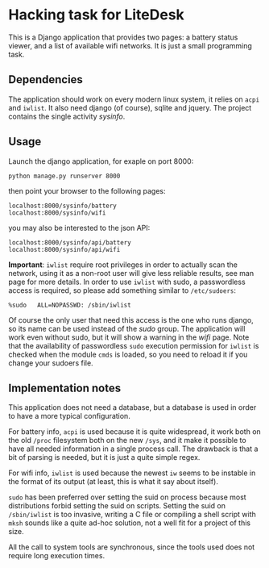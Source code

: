 Hacking task for LiteDesk
=========================

This is a Django application that provides two pages: a battery status viewer,
and a list of available wifi networks.  It is just a small programming task.

Dependencies
------------

The application should work on every modern linux system, it relies on `acpi`
and `iwlist`.  It also need django (of course), sqlite and jquery.
The project contains the single activity *sysinfo*.

Usage
-----

Launch the django application, for exaple on port 8000:

	python manage.py runserver 8000

then point your browser to the following pages:

	localhost:8000/sysinfo/battery
	localhost:8000/sysinfo/wifi

you may also be interested to the json API:

	localhost:8000/sysinfo/api/battery
	localhost:8000/sysinfo/api/wifi

**Important**: `iwlist` require root privileges in order to actually scan the
network, using it as a non-root user will give less reliable results, see man
page for more details.  In order to use `iwlist` with sudo, a passwordless
access is required, so please add something similar to `/etc/sudoers`:

	%sudo   ALL=NOPASSWD: /sbin/iwlist

Of course the only user that need this access is the one who runs django, so
its name can be used instead of the *sudo* group.
The application will work even without sudo, but it will show a warning in
the *wifi* page.
Note that the availability of passwordless `sudo` execution permission for
`iwlist` is checked when the module `cmds` is loaded, so you need to reload
it if you change your sudoers file.

Implementation notes
--------------------

This application does not need a database, but a database is used in order to
have a more typical configuration.

For battery info, `acpi` is used because it is quite widespread, it work both
on the old `/proc` filesystem both on the new `/sys`, and it make it possible
to have all needed information in a single process call. The drawback is that
a bit of parsing is needed, but it is just a quite simple regex.

For wifi info, `iwlist` is used because the newest `iw` seems to be instable
in the format of its output (at least, this is what it say about itself).

`sudo` has been preferred over setting the suid on process because most
distributions forbid setting the suid on scripts.  Setting the suid on
`/sbin/iwlist` is too invasive, writing a C file or compiling a shell script
with `mksh` sounds like a quite ad-hoc solution, not a well fit for a project
of this size.

All the call to system tools are synchronous, since the tools used does not
require long execution times.

